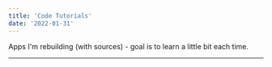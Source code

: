 ```yaml
---
title: 'Code Tutorials'
date: '2022-01-31'
---
```


Apps I'm rebuilding (with sources) - goal is to learn a little bit each time.

---


